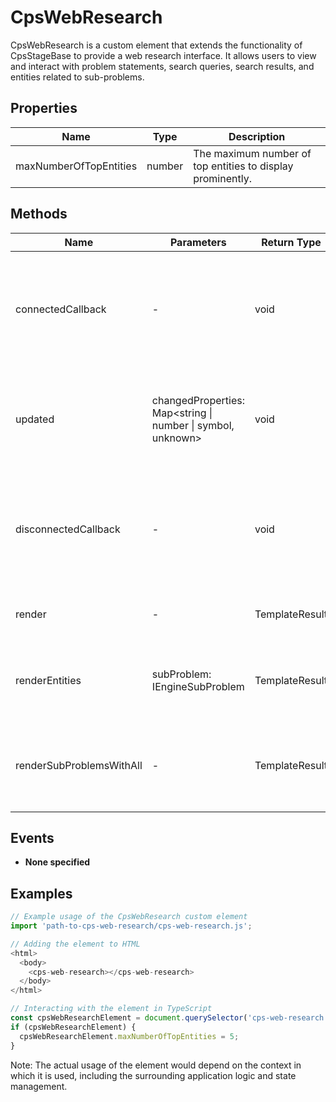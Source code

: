 # CpsWebResearch

CpsWebResearch is a custom element that extends the functionality of CpsStageBase to provide a web research interface. It allows users to view and interact with problem statements, search queries, search results, and entities related to sub-problems.

## Properties

| Name                   | Type   | Description                                                  |
|------------------------|--------|--------------------------------------------------------------|
| maxNumberOfTopEntities | number | The maximum number of top entities to display prominently.   |

## Methods

| Name                | Parameters                                  | Return Type | Description                                                                 |
|---------------------|---------------------------------------------|-------------|-----------------------------------------------------------------------------|
| connectedCallback   | -                                           | void        | Lifecycle method that runs when the element is added to the document's DOM. |
| updated             | changedProperties: Map<string \| number \| symbol, unknown> | void        | Lifecycle method that runs when the element's properties have changed.      |
| disconnectedCallback| -                                           | void        | Lifecycle method that runs when the element is removed from the document's DOM. |
| render              | -                                           | TemplateResult | Renders the web research content.                                         |
| renderEntities      | subProblem: IEngineSubProblem               | TemplateResult | Renders the entities associated with a given sub-problem.                  |
| renderSubProblemsWithAll | -                                       | TemplateResult | Renders all sub-problems with their associated entities and details.      |

## Events

- **None specified**

## Examples

```typescript
// Example usage of the CpsWebResearch custom element
import 'path-to-cps-web-research/cps-web-research.js';

// Adding the element to HTML
<html>
  <body>
    <cps-web-research></cps-web-research>
  </body>
</html>

// Interacting with the element in TypeScript
const cpsWebResearchElement = document.querySelector('cps-web-research');
if (cpsWebResearchElement) {
  cpsWebResearchElement.maxNumberOfTopEntities = 5;
}
```

Note: The actual usage of the element would depend on the context in which it is used, including the surrounding application logic and state management.